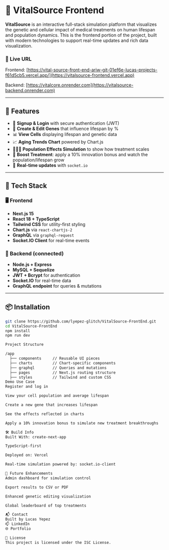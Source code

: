 # 🧬 VitalSource Frontend

**VitalSource** is an interactive full-stack simulation platform that visualizes the genetic and cellular impact of medical treatments on human lifespan and population dynamics. This is the frontend portion of the project, built with modern technologies to support real-time updates and rich data visualization.

### 🔗 Live URL
Frontend: [https://vital-source-front-end-ariw-git-01ef6e-lucas-projects-f61d5cb5.vercel.app/](https://vitalsource-frontend.vercel.app)

Backend: [https://vitalcore.onrender.com](https://vitalsource-backend.onrender.com)

---

## 🚀 Features

- 🧾 **Signup & Login** with secure authentication (JWT)
- 🧬 **Create & Edit Genes** that influence lifespan by %
- 📊 **View Cells** displaying lifespan and genetic data
- 📈 **Aging Trends Chart** powered by Chart.js
- 🧑‍🤝‍🧑 **Population Effects Simulation** to show how treatment scales
- 🧪 **Boost Treatment**: apply a 10% innovation bonus and watch the population/lifespan grow
- 🔁 **Real-time updates** with `socket.io`

---

## 🧱 Tech Stack

### 🖥 Frontend
- **Next.js 15**
- **React 18 + TypeScript**
- **Tailwind CSS** for utility-first styling
- **Chart.js** via `react-chartjs-2`
- **GraphQL** via `graphql-request`
- **Socket.IO Client** for real-time events

### 🔧 Backend (connected)
- **Node.js + Express**
- **MySQL + Sequelize**
- **JWT + Bcrypt** for authentication
- **Socket.IO** for real-time data
- **GraphQL endpoint** for queries & mutations

---

## 📦 Installation

```bash
git clone https://github.com/lyepez-glitch/VitalSource-FrontEnd.git
cd VitalSource-FrontEnd
npm install
npm run dev

Project Structure

/app
  ├── components     // Reusable UI pieces
  ├── charts         // Chart-specific components
  ├── graphql        // Queries and mutations
  ├── pages          // Next.js routing structure
  ├── styles         // Tailwind and custom CSS
Demo Use Case
Register and log in

View your cell population and average lifespan

Create a new gene that increases lifespan

See the effects reflected in charts

Apply a 10% innovation bonus to simulate new treatment breakthroughs

🛠 Build Info
Built With: create-next-app

TypeScript-first

Deployed on: Vercel

Real-time simulation powered by: socket.io-client

🧪 Future Enhancements
Admin dashboard for simulation control

Export results to CSV or PDF

Enhanced genetic editing visualization

Global leaderboard of top treatments

📬 Contact
Built by Lucas Yepez
📫 LinkedIn
🌐 Portfolio

📝 License
This project is licensed under the ISC License.









